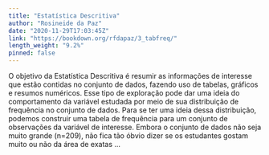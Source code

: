 ```yaml
---
title: "Estatística Descritiva"
author: "Rosineide da Paz"
date: "2020-11-29T17:03:45Z"
link: "https://bookdown.org/rfdapaz/3_tabfreq/"
length_weight: "9.2%"
pinned: false
---
```


O objetivo da Estatística Descritiva é resumir as informações de interesse que estão contidas no conjunto de dados, fazendo uso de tabelas, gráficos e resumos numéricos. Esse tipo de exploração pode dar uma ideia do comportamento da variável estudada por meio de sua distribuição de frequência no conjunto de dados. Para se ter uma ideia dessa distribuição, podemos construir uma tabela de frequência para um conjunto de observações da variável de interesse. Embora o conjunto de dados não seja muito grande \(n=209\), não fica tão óbvio dizer se os estudantes gostam muito ou não da área de exatas ...
